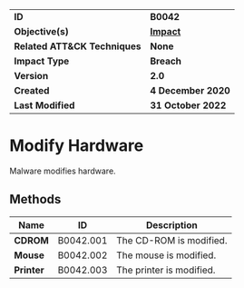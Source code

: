 <table>
<tr>
<td><b>ID</b></td>
<td><b>B0042</b></td>
</tr>
<tr>
<td><b>Objective(s)</b></td>
<td><b><a href="../impact">Impact</a></b></td>
</tr>
<tr>
<td><b>Related ATT&CK Techniques</b></td>
<td><b>None</b></td>
</tr>
<tr>
<td><b>Impact Type</b></td>
<td><b>Breach</b></td>
</tr>
<tr>
<td><b>Version</b></td>
<td><b>2.0</b></td>
</tr>
<tr>
<td><b>Created</b></td>
<td><b>4 December 2020</b></td>
</tr>
<tr>
<td><b>Last Modified</b></td>
<td><b>31 October 2022</b></td>
</tr>
</table>


Modify Hardware
===============
Malware modifies hardware.

## Methods

|Name|ID|Description|
|---|---|---|
|**CDROM**|B0042.001|The CD-ROM is modified.|
|**Mouse**|B0042.002|The mouse is modified.|
|**Printer**|B0042.003|The printer is modified.|